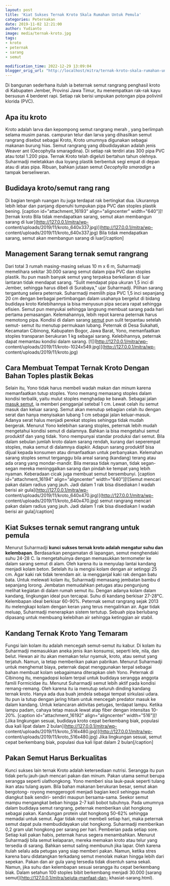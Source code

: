 ```yaml
---
layout: post
title: 'Kiat Sukses Ternak Kroto Skala Rumahan Untuk Pemula'
categories: Peternakan
date: 2019-11-02 12:21:00
author: Yudianto
image: media/ternak-kroto.jpg
tags:
- kroto
- peternak
- sarang
- semut

modification_time: 2022-12-29 13:09:04
blogger_orig_url: "http://localhost/mitra/ternak-kroto-skala-rumahan-untuk-pemula.html"
---
```


Di bangunan sederhana itulah ia beternak semut rangrang penghasil kroto di
Kabupaten Jember, Provinsi Jawa Timur, itu menempatkan rak-rak kayu bersusun 4
berderet rapi. Setiap rak berisi umpukan potongan pipa polivinil klorida
(PVC).

## Apa itu kroto

Kroto adalah larva dan kepompong semut rangrang merah , yang berlimpah selama
musim panas. campuran telur dan larva yang dihasilkan semut rangrang disebut
sebagai Kroto, Kroto umumnya digunakan sebagai makanan burung hias. Semut
rangrang yang dibudidayakan adalah jenis Weaver ant (Oecophylla smaragdina).
Di setiap rak terdiri atas 300 pipa PVC atau total 1.200 pipa. Ternak Kroto
telah digeluti bertahun tahun olehnya. Suharmadji meletakkan dua loyang
plastik berbentuk segi empat di depan atau di atas pipa. Ribuan, bahkan jutaan
semut _Oecophylla smaradign_ a tampak berseliweran.

## Budidaya kroto/semut rang rang

Di bagian tengah ruangan itu juga terdapat rak bertingkat dua. Ukurannya lebih
lebar dan panjang dipenuhi tumpukan pipa PVC dan stoples plastik bening.
[caption id="attachment_16193" align="aligncenter" width="640"][![ternak kroto
Bila tidak mendapatkan sarang, semut akan membangun sarang di
luar](http://127.0.0.1/mitra/wp-
content/uploads/2019/11/kroto_640x337.jpg)](http://127.0.0.1/mitra/wp-
content/uploads/2019/11/kroto_640x337.jpg) Bila tidak mendapatkan sarang,
semut akan membangun sarang di luar[/caption]

## Management Sarang ternak semut rangrang

Dari total 3 rumah masing-masing seluas 10 m x 6 m, Suharmadji memelihara
sekitar 30.000 sarang semut dalam pipa PVC dan stoples plastik. Itu pun masih
banyak semut yang terpaksa berkeliaran di luar lantaran tidak mendapat sarang.
“Sulit mendapat pipa ukuran 1,5 inci di Jember, sehingga harus dibeli di
Surabaya," ujar Suharmadji. Pilihan sarang tergantung selera peternak.
Suharmadji memilih pipa PVC 1,5 inci sepanjang 20 cm dengan berbagai
pertimbangan dalam usahanya bergelut di bidang budidaya kroto Kelebihannya ia
bisa menyusun pipa secara rapat sehingga efisien. Semut pun menyukai sehingga
langsung membuat sarang pada hari pertama pemasangan. Kelemahannya, lebih
repot karena peternak harus memotong pipa. Kondisi di dalam sarang
[semut](http://127.0.0.1/mitra/topik/semut) pun sulit terpantau setelah semut-
semut itu menutup permukaan lubang. Peternak di Desa Sukahati, Kecamatan
Cibinong, Kabupaten Bogor, Jawa Barat, Yono, memanfaatkan stoples transparan
berukuran 1 kg sebagai sarang. Kelebihannya, peternak dapat memantau kondisi
dalam sarang. [![](http://127.0.0.1/mitra/wp-
content/uploads/2019/11/kroto-1024x549.jpg)](http://127.0.0.1/mitra/wp-
content/uploads/2019/11/kroto.jpg)

## Cara Membuat Tempat Ternak Kroto Dengan Bahan Toples plastik Bekas

Selain itu, Yono tidak harus membeli wadah makan dan minum karena memanfaatkan
tutup stoples. Yono memang memasang stoples dalam kondisi terbalik, yaitu
mulut stoples menghadap ke bawah. Sebagai jalan [masuk
semut](http://127.0.0.1/mitra/sarang-semut-penangkal-kanker-payudara.html), ia
memberi pengganjal setebal 1 cm. Lewat celah itu semut masuk dan keluar
sarang. Semut akan menutup sebagian celah itu dengan serat dan hanya
menyisakan lubang 1 cm sebagai jalan keluar-masuk. Adanya serat halus menjadi
perekat stoples sehingga tidak mudah bergerak. Menurut Yono kelebihan sarang
stoples, peternak lebih mudah mengetahui kondisi semut di dalamnya. Bahkan ia
bisa mengetahui semut produktif dan yang tidak. Yono mempunyai standar
produksi dari semut. Bila dalam sebulan jumlah kroto dalam sarang rendah,
kurang dari seperempat stoples, maka semut di dalamnya diapkir. Adapun sarang
produktif bisa dijual kepada konsumen atau dimanfaatkan untuk perbanyakan.
Kelemahan sarang stoples semut terganggu bila areal sarang (kandang) terang
atau ada orang yang mondar-mandir. Bila merasa tidak nyaman, tidak segan-segan
mereka meninggalkan sarang dan pindah ke tempat yang lebih nyaman. Keberadaan
cicak juga membuat semut bersembunyi. [caption id="attachment_16194"
align="aligncenter" width="640"][![Semut mencari pakan dalam radius yang jauh.
Jadi dalam 1 rak bisa disediakan I wadah berisi air
gula](http://127.0.0.1/mitra/wp-
content/uploads/2019/11/kroto_640x470.jpg)](http://127.0.0.1/mitra/wp-
content/uploads/2019/11/kroto_640x470.jpg) semut rangrang mencari pakan dalam
radius yang jauh. Jadi dalam 1 rak bisa disediakan I wadah berisi air
gula[/caption]

## Kiat Sukses ternak semut rangrang untuk pemula

Menurut Suharmadji **kunci sukses ternak kroto adalah mengatur suhu dan
kelembapan**. Berdasarkan pengamatan di lapangan, semut menghendaki suhu 24-28
C. la mengetahuinya dengan memasukkan termometer ke dalam sarang semut di
alam. Oleh karena itu ia menyulap lantai kandang menjadi kolam beton. Setelah
itu ia mengisi kolam dengan air setinggi 25 cm. Agar kaki rak tidak terendam
air. ia mengganjal kaki rak dengan batu bata. Untuk melewati kolam itu,
Suharmadji memasang jembatan bambu d sepanjang lorong. Jembatan memudahkan
petugas atau pengunjung melihat kegiatan di dalam rumah semut itu. Dengan
adanya kolam dalam kandang, lingkungan ideal pun tercapai. Suhu di kandang
berkisar 27-28°C. Kelembapan ideal berkisar 60-90%. Peternak semut rangrang
sejak 2013 itu melengkapi kolam dengan keran yang terus mengalirkan air. Agar
tidak meluap, Suharmadji menerapkan sistem tertutup. Sebuah pipa berlubang
dipasang untuk membuang kelebihan air sehingga ketinggian air stabil.

## Kandang Ternak Kroto Yang Temaram

Fungsi lain kolam itu adalah mencegah semut-semut itu kabur. Di kolam itu
Suharmadji memasukkan aneka jenis ikan konsumsi, seperti lele, nila, dan
belut. Hewan air itu akan memakan telur nyamuk, kroto, atau semut yang
terjatuh. Namun, ia tetap memberikan pakan pabrikan. Menurut Suharmadji untuk
menghemat biaya, peternak dapat menggunakan terpal sebagai bahan membuat kolam
sebagaimana diterapkan oleh Yono. Peternak di Cibinong itu, mengadopsi kolam
terpal untuk budidaya serangga anggota famili Formicidae itu. Menurut
Suharmadji semut lebih aktif pada kondisi remang-remang. Oleh karena itu ia
menutup seluruh dinding kandang ternak kroto. Hanya ada dua buah jendela
sebagai tempat sirkulasi udara. Itu pun ia tutup dengan jaring hitam untuk
mencegah predator masuk ke dalam kandang. Untuk kelancaran aktivitas petugas,
terdapat lampu. Ketika lampu padam, cahaya tetap masuk lewat atap fiber dengan
intensitas 10-20%. [caption id="attachment_16192" align="aligncenter"
width="516"][![Jika lingkungan sesuai, budidaya kroto cepat berkembang biak,
populasi dua kali lipat dalam 2 bulan](http://127.0.0.1/mitra/wp-
content/uploads/2019/11/kroto_516x480.jpg)](http://127.0.0.1/mitra/wp-
content/uploads/2019/11/kroto_516x480.jpg) Jika lingkungan sesuai, semut cepat
berkembang biak, populasi dua kali lipat dalam 2 bulan[/caption]

## Pakan Semut Harus Berkualitas

Kunci sukses lain ternak Kroto adalah ketersediaan nutrisi. Serangga itu pun
tidak perlu jauh-jauh mencari pakan dan minum. Pakan utama semut berupa
serangga seperti ulathongkong. Yono memberi sisa lauk-pauk seperti tulang ikan
atau tulang ayam. Bila bahan makanan berukuran besar, semut akan bergotong-
royong menggerogoti menjadi bagian kecil sehingga mudah diangkut baik sendiri-
sendiri maupun bersama-sama. Seekor semut mampu mengangkat beban hingga 2-7
kali bobot tubuhnya. Pada umumnya dalam budidaya semut rangrang, peternak
memberikan ulat hongkong sebagai pakan. Kandungan protein ulat hongkong 50-62%
sehingga memadai untuk semut. Agar tidak repot membeli setiap hari, maka
peternak semut dapat pula membudidayakan ulat hongkong. Suharmadji memberikan
0,2 gram ulat hongkong per sarang per hari. Pemberian pada setiap sore. Setiap
kali pakan habis, peternak harus segera menambahkan. Menurut Suharmadji bila
semut kelaparan, mereka memakan kroto atau telur yang tersedia di sarang.
Bahkan semut saling membunuh jika lapar. Oleh karena itulah selalu ada petugas
yang siap memberi pakan. Namun, ketika stres karena baru didatangkan terkadang
semut menolak makan hingga lebih dari sepekan. Pakan dan air gula yang
tersedia tidak disentuh sama sekali. Namun, jika suhu dan kelembapan sesuai
serangga itu cepat berkembang biak. Dalam setahun 100 stoples bibit berkembang
menjadi 30.000 [sarang semut](http://127.0.0.1/mitra/sejuta-manfaat-dan-
khasiat-sarang.html).



